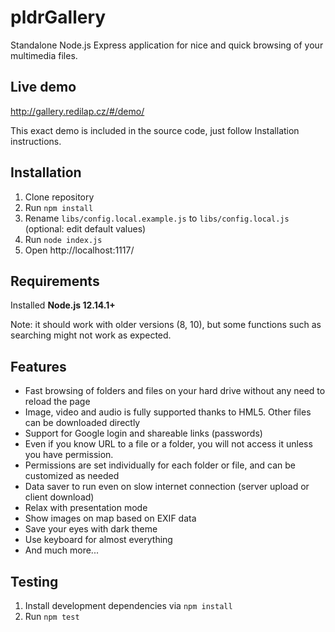 # pldrGallery
Standalone Node.js Express application for nice and quick browsing of your multimedia files.

## Live demo
http://gallery.redilap.cz/#/demo/

This exact demo is included in the source code, just follow Installation instructions.

## Installation
1. Clone repository
1. Run `npm install`
1. Rename `libs/config.local.example.js` to `libs/config.local.js` (optional: edit default values)
1. Run `node index.js`
1. Open http://localhost:1117/

## Requirements
Installed **Node.js 12.14.1+**

Note: it should work with older versions (8, 10), but some functions such as searching might not work as expected.

## Features
- Fast browsing of folders and files on your hard drive without any need to reload the page
- Image, video and audio is fully supported thanks to HML5. Other files can be downloaded directly
- Support for Google login and shareable links (passwords)
- Even if you know URL to a file or a folder, you will not access it unless you have permission.
- Permissions are set individually for each folder or file, and can be customized as needed
- Data saver to run even on slow internet connection (server upload or client download)
- Relax with presentation mode
- Show images on map based on EXIF data
- Save your eyes with dark theme
- Use keyboard for almost everything
- And much more...

## Testing
1. Install development dependencies via `npm install`
1. Run `npm test`


